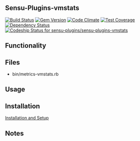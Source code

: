 ## Sensu-Plugins-vmstats

[![Build Status](https://travis-ci.org/sensu-plugins/sensu-plugins-vmstats.svg?branch=master)](https://travis-ci.org/sensu-plugins/sensu-plugins-vmstats)
[![Gem Version](https://badge.fury.io/rb/sensu-plugins-vmstats.svg)](http://badge.fury.io/rb/sensu-plugins-vmstats)
[![Code Climate](https://codeclimate.com/github/sensu-plugins/sensu-plugins-vmstats/badges/gpa.svg)](https://codeclimate.com/github/sensu-plugins/sensu-plugins-vmstats)
[![Test Coverage](https://codeclimate.com/github/sensu-plugins/sensu-plugins-vmstats/badges/coverage.svg)](https://codeclimate.com/github/sensu-plugins/sensu-plugins-vmstats)
[![Dependency Status](https://gemnasium.com/sensu-plugins/sensu-plugins-vmstats.svg)](https://gemnasium.com/sensu-plugins/sensu-plugins-vmstats)
[ ![Codeship Status for sensu-plugins/sensu-plugins-vmstats](https://codeship.com/projects/29fa6610-e20d-0132-3bd9-3642858bbef8/status?branch=master)](https://codeship.com/projects/81376)

## Functionality

## Files
 * bin/metrics-vmstats.rb

## Usage

## Installation

[Installation and Setup](https://github.com/sensu-plugins/documentation/blob/master/user_docs/installation_instructions.md)

## Notes
